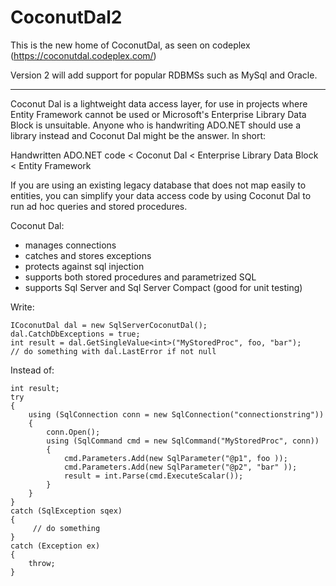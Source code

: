 # CoconutDal2
This is the new home of CoconutDal, as seen on codeplex (https://coconutdal.codeplex.com/)

Version 2 will add support for popular RDBMSs such as MySql and Oracle.

---

Coconut Dal is a lightweight data access layer, for use in projects where Entity Framework cannot be used or Microsoft's Enterprise Library Data Block is unsuitable. Anyone who is handwriting ADO.NET should use a library instead and Coconut Dal might be the answer. In short:

Handwritten ADO.NET code < Coconut Dal < Enterprise Library Data Block < Entity Framework

If you are using an existing legacy database that does not map easily to entities, you can simplify your data access code by using Coconut Dal to run ad hoc queries and stored procedures.  

Coconut Dal:

 - manages connections
 - catches and stores exceptions
 - protects against sql injection
 - supports both stored procedures and parametrized SQL
 - supports Sql Server and Sql Server Compact (good for unit testing)

Write:
```
ICoconutDal dal = new SqlServerCoconutDal();
dal.CatchDbExceptions = true;
int result = dal.GetSingleValue<int>("MyStoredProc", foo, "bar");
// do something with dal.LastError if not null 
```
Instead of:
```
int result;
try
{
    using (SqlConnection conn = new SqlConnection("connectionstring"))
    {
        conn.Open();
        using (SqlCommand cmd = new SqlCommand("MyStoredProc", conn))
        {
            cmd.Parameters.Add(new SqlParameter("@p1", foo ));
            cmd.Parameters.Add(new SqlParameter("@p2", "bar" ));
            result = int.Parse(cmd.ExecuteScalar());
        }
    }
}
catch (SqlException sqex)
{
     // do something
}
catch (Exception ex)
{
    throw;
}
```

